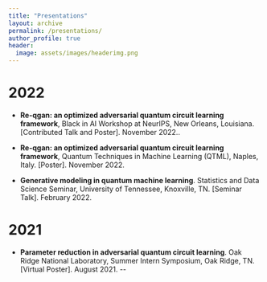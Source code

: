 ```yaml
---
title: "Presentations"
layout: archive
permalink: /presentations/
author_profile: true
header:
  image: assets/images/headerimg.png 
---
```



2022
======

* **Re-qgan: an optimized adversarial quantum circuit learning framework**, Black in AI Workshop at NeurIPS, New Orleans, Louisiana. [Contributed Talk and Poster]. November 2022..

* **Re-qgan: an optimized adversarial quantum circuit learning framework**, Quantum Techniques in Machine Learning (QTML), Naples, Italy. [Poster]. November 2022.

* **Generative modeling in quantum machine learning**. Statistics and Data Science Seminar, University of Tennessee, Knoxville, TN. [Seminar Talk]. February 2022.

2021
======

* **Parameter reduction in adversarial quantum circuit learning**. Oak Ridge National Laboratory, Summer Intern Symposium, Oak Ridge, TN. [Virtual Poster]. August 2021. --



